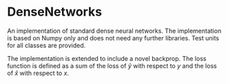 # DenseNetworks

An implementation of standard dense neural networks. The implementation is based on Numpy only and does not need any further libraries. Test units for all classes are provided.

The implementation is extended to include a novel backprop. The loss function is defined as a sum of the loss of $\hat y$ with respect to $y$ and the loss of $\hat x$ with respect to $x$.
